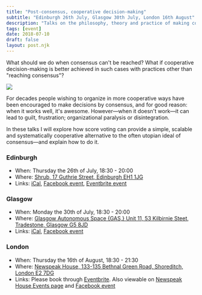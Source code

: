```yaml
---
title: "Post-consensus, cooperative decision-making"
subtitle: "Edinburgh 26th July, Glasgow 30th July, London 16th August"
description: "Talks on the philosophy, theory and practice of making cooperative decisions when consensus is not possible."
tags: [event]
date: 2018-07-10
draft: false
layout: post.njk
---
```



What should we do when consensus can't be reached? What if cooperative decision-making is better achieved in such cases with practices other than "reaching consensus"?

![](../postImages/pccdm_dmexpanded.png)

For decades people wishing to organize in more cooperative ways have been encouraged to make decisions by consensus, and for good reason: when it works well, it's awesome. However—when it doesn't work—it can lead to  guilt, frustration; organizational paralysis or disintegration.

In these talks I will explore how score voting can provide a simple, scalable and systematically cooperative alternative to the often utopian ideal of consensus—and explain how to do it.

### Edinburgh
- When: Thursday the 26th of July, 18:30 - 20:00
- Where: [Shrub, 17 Guthrie Street, Edinburgh EH1 1JG](https://www.openstreetmap.org/node/3972572583#map=19/55.94823/-3.18844&layers=N)
- Links: [iCal](/data/2018-07-26_Post-consensus,_cooperative_decision-making_talk_@_Shrub.ics), [Facebook event](https://www.facebook.com/events/251221582324340/), [Eventbrite event](https://www.eventbrite.co.uk/e/post-consensus-cooperative-decision-making-tickets-47851556293?aff=efbeventtix)

### Glasgow
- When: Monday the 30th of July, 18:30 - 20:00
- Where: [Glasgow Autonomous Space {GAS,} Unit 11, 53 Kilbirnie Steet, Tradestone, Glasgow G5 8JD](https://www.openstreetmap.org/way/169761241)
- Links: [iCal](/data/2018-07-30_Post-consensus,_cooperative_decision-making_talk_@_GAS.ics), [Facebook event](https://www.facebook.com/events/197830640883115/)

### London
- When: Thursday the 16th of August, 18:30 - 21:30
- Where: [Newspeak House, 133-135 Bethnal Green Road, Shoreditch, London E2 7DG](https://www.google.co.uk/maps/place/Newspeak+House/@51.5250985,-0.0734279,17z/data=!3m1!4b1!4m7!1m4!3m3!1s0x48761cb7f97779b1:0xdd191795dcc3bd07!2s135+Bethnal+Green+Rd,+London+E2!3b1!3m1!1s0x48761cb7f0bd369f:0x8e14db13c9e8ae7f?shorturl=1)
- Links: Please book through [Eventbrite](https://www.eventbrite.co.uk/e/round-table-on-post-consensus-cooperative-decision-making-tickets-48757539112). Also viewable on [Newspeak House Events page](https://www.nwspk.com/events) and [Facebook event](https://www.facebook.com/events/253216935292961/?notif_t=plan_user_invited&notif_id=1533410894807171)

